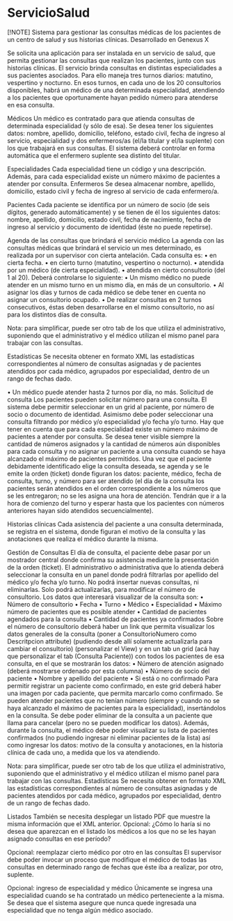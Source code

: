 # ServicioSalud
[!NOTE]
Sistema para gestionar las consultas médicas de los pacientes de un centro de salud y sus historias clínicas. Desarrollado en Genexus X

Se solicita una aplicación para ser instalada en un servicio de salud, que permita
gestionar las consultas que realizan los pacientes, junto con sus historias clínicas.
El servicio brinda consultas en distintas especialidades a sus pacientes asociados.
Para ello maneja tres turnos diarios: matutino, vespertino y nocturno. En esos
turnos, en cada uno de los 20 consultorios disponibles, habrá un médico de una
determinada especialidad, atendiendo a los pacientes que oportunamente hayan
pedido número para atenderse en esa consulta.

Médicos
Un médico es contratado para que atienda consultas de determinada
especialidad (y sólo de esa).
Se desea tener los siguientes datos: nombre, apellido, domicilio, teléfono,
estado civil, fecha de ingreso al servicio, especialidad y dos enfermeros/as
(el/la titular y el/la suplente) con los que trabajará en sus consultas. El sistema
deberá controlar en forma automática que el enfermero suplente sea distinto
del titular.

Especialidades
Cada especialidad tiene un código y una descripción. Además, para cada
especialidad existe un número máximo de pacientes a atender por consulta.
Enfermeros
Se desea almacenar nombre, apellido, domicilio, estado civil y fecha de ingreso
al servicio de cada enfermero/a.

Pacientes
Cada paciente se identifica por un número de socio (de seis dígitos, generado
automáticamente) y se tienen de él los siguientes datos: nombre, apellido,
domicilio, estado civil, fecha de nacimiento, fecha de ingreso al servicio y
documento de identidad (éste no puede repetirse).

Agenda de las consultas que brindará el servicio médico
La agenda con las consultas médicas que brindará el servicio un mes
determinado, es realizada por un supervisor con cierta antelación.
Cada consulta es:
• en cierta fecha.
• en cierto turno (matutino, vespertino o nocturno).
• atendida por un médico (de cierta especialidad).
• atendida en cierto consultorio (del 1 al 20).
Deberá controlarse lo siguiente:
• Un mismo médico no puede atender en un mismo turno en un mismo
día, en más de un consultorio.
• Al asignar los días y turnos de cada médico se debe tener en cuenta no
asignar un consultorio ocupado.
• De realizar consultas en 2 turnos consecutivos, éstas deben
desarrollarse en el mismo consultorio, no así para los distintos días de
consulta.

Nota: para simplificar, puede ser otro tab de los que utiliza el administrativo,
suponiendo que el administrativo y el médico utilizan el mismo panel para trabajar con
las consultas.

Estadísticas
Se necesita obtener en formato XML las estadísticas correspondientes al número de
consultas asignadas y de pacientes atendidos por cada médico, agrupados por
especialidad, dentro de un rango de fechas dado.

• Un médico puede atender hasta 2 turnos por día, no más.
Solicitud de consulta
Los pacientes pueden solicitar número para una consulta. El sistema debe
permitir seleccionar en un grid al paciente, por número de socio o documento
de identidad. Asimismo debe poder seleccionar una consulta filtrando por
médico y/o especialidad y/o fecha y/o turno.
Hay que tener en cuenta que para cada especialidad existe un número
máximo de pacientes a atender por consulta. Se desea tener visible siempre
la cantidad de números asignados y la cantidad de números aún disponibles
para cada consulta y no asignar un paciente a una consulta cuando se haya
alcanzado el máximo de pacientes permitidos.
Una vez que el paciente debidamente identificado elige la consulta deseada,
se agenda y se le emite la orden (ticket) donde figuran los datos: paciente,
médico, fecha de consulta, turno, y número para ser atendido (el día de la
consulta los pacientes serán atendidos en el orden correspondiente a los números que
se les entregaron; no se les asigna una hora de atención. Tendrán que ir a la hora de
comienzo del turno y esperar hasta que los pacientes con números anteriores hayan
sido atendidos secuencialmente).

Historias clínicas
Cada asistencia del paciente a una consulta determinada, se registra en el
sistema, donde figuran el motivo de la consulta y las anotaciones que realiza el
médico durante la misma.

Gestión de Consultas
El día de consulta, el paciente debe pasar por un mostrador central donde
confirma su asistencia mediante la presentación de la orden (ticket).
El administrativo o administrativa que lo atienda deberá seleccionar la
consulta en un panel donde podrá filtrarlas por apellido del médico y/o fecha
y/o turno. No podrá insertar nuevas consultas, ni eliminarlas. Solo podrá
actualizarlas, para modificar el número de consultorio.
Los datos que interesará visualizar de la consulta son:
• Número de consultorio
• Fecha
• Turno
• Médico
• Especialidad
• Máximo número de pacientes que es posible atender
• Cantidad de pacientes agendados para la consulta
• Cantidad de pacientes ya confirmados
Sobre el número de consultorio deberá haber un link que permita visualizar
los datos generales de la consulta (poner a ConsultorioNumero como
Descritpcion attribute)
(pudiendo desde allí solamente actualizarla para cambiar el consultorio)
(personalizar el View)
y en un tab un grid (acá hay que personalizar el tab (Consulta Paciente)) con
todos los pacientes de esa consulta, en el que se mostrarán los datos:
• Número de atención asignado (deberá mostrarse ordenado por esta
columna)
• Número de socio del paciente
• Nombre y apellido del paciente
• Si está o no confirmado
Para permitir registrar un paciente como confirmado, en este grid deberá
haber una imagen por cada paciente, que permita marcarlo como
confirmado.
Se pueden atender pacientes que no tenían número (siempre y cuando no se
haya alcanzado el máximo de pacientes para la especialidad), insertándolos
en la consulta. Se debe poder eliminar de la consulta a un paciente que llama
para cancelar (pero no se pueden modificar los datos).
Además, durante la consulta, el médico debe poder visualizar su lista de
pacientes confirmados (no pudiendo ingresar ni eliminar pacientes de la lista)
así como ingresar los datos: motivo de la consulta y anotaciones, en la
historia clínica de cada uno, a medida que los va atendiendo.

Nota: para simplificar, puede ser otro tab de los que utiliza el administrativo,
suponiendo que el administrativo y el médico utilizan el mismo panel para trabajar con
las consultas.
Estadísticas
Se necesita obtener en formato XML las estadísticas correspondientes al número de
consultas asignadas y de pacientes atendidos por cada médico, agrupados por
especialidad, dentro de un rango de fechas dado.

Listados
También se necesita desplegar un listado PDF que muestre la misma información que
el XML anterior.
Opcional: ¿Cómo lo haría si no desea que aparezcan en el listado los médicos a los que no se
les hayan asignado consultas en ese período?

Opcional: reemplazar cierto médico por otro en las consultas
El supervisor debe poder invocar un proceso que modifique el médico de todas las
consultas en determinado rango de fechas que éste iba a realizar, por otro,
suplente.

Opcional: ingreso de especialidad y médico
Únicamente se ingresa una especialidad cuando se ha contratado un médico
perteneciente a la misma. Se desea que el sistema asegure que nunca quede
ingresada una especialidad que no tenga algún médico asociado.
